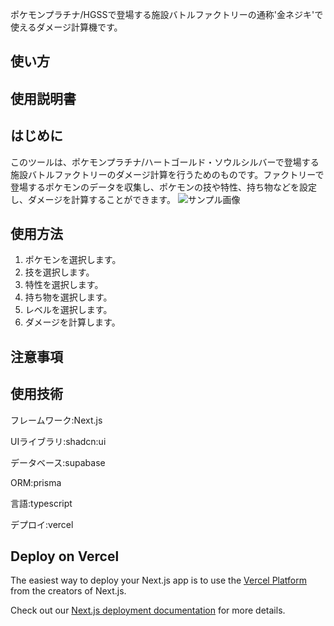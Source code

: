 ポケモンプラチナ/HGSSで登場する施設バトルファクトリーの通称'金ネジキ'で使えるダメージ計算機です。

## 使い方

## 使用説明書

## はじめに

このツールは、ポケモンプラチナ/ハートゴールド・ソウルシルバーで登場する施設バトルファクトリーのダメージ計算を行うためのものです。ファクトリーで登場するポケモンのデータを収集し、ポケモンの技や特性、持ち物などを設定し、ダメージを計算することができます。
![サンプル画像](/images/nejiki_image.png)

## 使用方法

1. ポケモンを選択します。
2. 技を選択します。
3. 特性を選択します。
4. 持ち物を選択します。
5. レベルを選択します。
6. ダメージを計算します。

## 注意事項

## 使用技術

フレームワーク:Next.js

UIライブラリ:shadcn:ui

データベース:supabase

ORM:prisma

言語:typescript

デプロイ:vercel

## Deploy on Vercel

The easiest way to deploy your Next.js app is to use the [Vercel Platform](https://vercel.com/new?utm_medium=default-template&filter=next.js&utm_source=create-next-app&utm_campaign=create-next-app-readme) from the creators of Next.js.

Check out our [Next.js deployment documentation](https://nextjs.org/docs/pages/building-your-application/deploying) for more details.
